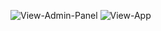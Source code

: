 ![View-Admin-Panel](https://github.com/mamunislam531/classic-it-codecanyon-image/assets/156643257/88c4bb07-9daf-408d-8407-a15bbac5b676)
![View-App](https://github.com/mamunislam531/classic-it-codecanyon-image/assets/156643257/c97375d0-8644-4d6c-b7ec-0e3d0d1616f5)
